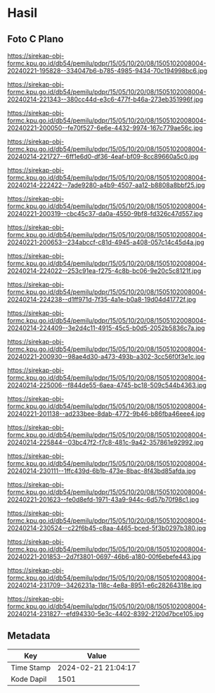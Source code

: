 # Hasil

## Foto C Plano

https://sirekap-obj-formc.kpu.go.id/db54/pemilu/pdpr/15/05/10/20/08/1505102008004-20240221-195828--334047b6-b785-4985-9434-70c194998bc6.jpg

https://sirekap-obj-formc.kpu.go.id/db54/pemilu/pdpr/15/05/10/20/08/1505102008004-20240214-221343--380cc44d-e3c6-477f-b46a-273eb351996f.jpg

https://sirekap-obj-formc.kpu.go.id/db54/pemilu/pdpr/15/05/10/20/08/1505102008004-20240221-200050--fe70f527-6e6e-4432-9974-167c779ae56c.jpg

https://sirekap-obj-formc.kpu.go.id/db54/pemilu/pdpr/15/05/10/20/08/1505102008004-20240214-221727--6ff1e6d0-df36-4eaf-bf09-8cc89660a5c0.jpg

https://sirekap-obj-formc.kpu.go.id/db54/pemilu/pdpr/15/05/10/20/08/1505102008004-20240214-222422--7ade9280-a4b9-4507-aa12-b8808a8bbf25.jpg

https://sirekap-obj-formc.kpu.go.id/db54/pemilu/pdpr/15/05/10/20/08/1505102008004-20240221-200319--cbc45c37-da0a-4550-9bf8-fd326c47d557.jpg

https://sirekap-obj-formc.kpu.go.id/db54/pemilu/pdpr/15/05/10/20/08/1505102008004-20240221-200653--234abccf-c81d-4945-a408-057c14c45d4a.jpg

https://sirekap-obj-formc.kpu.go.id/db54/pemilu/pdpr/15/05/10/20/08/1505102008004-20240214-224022--253c91ea-f275-4c8b-bc06-9e20c5c8121f.jpg

https://sirekap-obj-formc.kpu.go.id/db54/pemilu/pdpr/15/05/10/20/08/1505102008004-20240214-224238--d1ff971d-7f35-4a1e-b0a8-19d04d41772f.jpg

https://sirekap-obj-formc.kpu.go.id/db54/pemilu/pdpr/15/05/10/20/08/1505102008004-20240214-224409--3e2d4c11-4915-45c5-b0d5-2052b5836c7a.jpg

https://sirekap-obj-formc.kpu.go.id/db54/pemilu/pdpr/15/05/10/20/08/1505102008004-20240221-200930--98ae4d30-a473-493b-a302-3cc56f0f3e1c.jpg

https://sirekap-obj-formc.kpu.go.id/db54/pemilu/pdpr/15/05/10/20/08/1505102008004-20240214-225006--f844de55-6aea-4745-bc18-509c544b4363.jpg

https://sirekap-obj-formc.kpu.go.id/db54/pemilu/pdpr/15/05/10/20/08/1505102008004-20240221-201138--ad233bee-8dab-4772-9b46-b86fba46eee4.jpg

https://sirekap-obj-formc.kpu.go.id/db54/pemilu/pdpr/15/05/10/20/08/1505102008004-20240214-225844--03bc47f2-f7c8-481c-9a42-357861e92992.jpg

https://sirekap-obj-formc.kpu.go.id/db54/pemilu/pdpr/15/05/10/20/08/1505102008004-20240214-230111--1ffc439d-6b1b-473e-8bac-8f43bd85afda.jpg

https://sirekap-obj-formc.kpu.go.id/db54/pemilu/pdpr/15/05/10/20/08/1505102008004-20240221-201623--fe0d8efd-1971-43a9-944c-6d57b70f98c1.jpg

https://sirekap-obj-formc.kpu.go.id/db54/pemilu/pdpr/15/05/10/20/08/1505102008004-20240214-230524--c22f6b45-c8aa-4465-bced-5f3b0297b380.jpg

https://sirekap-obj-formc.kpu.go.id/db54/pemilu/pdpr/15/05/10/20/08/1505102008004-20240221-201853--2d7f3801-0697-46b6-a180-00f6ebefe443.jpg

https://sirekap-obj-formc.kpu.go.id/db54/pemilu/pdpr/15/05/10/20/08/1505102008004-20240214-231709--3426231a-118c-4e8a-8951-e6c28264318e.jpg

https://sirekap-obj-formc.kpu.go.id/db54/pemilu/pdpr/15/05/10/20/08/1505102008004-20240214-231827--efd94330-5e3c-4402-8392-2120d7bce105.jpg


## Metadata

| Key        | Value               |
| ---------- | ------------------- |
| Time Stamp | 2024-02-21 21:04:17 |
| Kode Dapil | 1501                |




